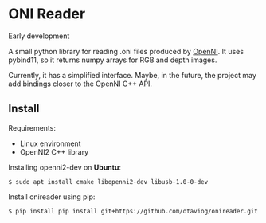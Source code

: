 # ONI Reader

Early development

A small python library for reading .oni files produced by
[OpenNI](https://github.com/occipital/openni2). It uses pybind11, so
it returns numpy arrays for RGB and depth images.

Currently, it has a simplified interface. Maybe, in the future, the
project may add bindings closer to the OpenNI C++ API.

## Install

Requirements:

* Linux environment
* OpenNI2 C++ library

Installing openni2-dev on **Ubuntu**:

```shell
$ sudo apt install cmake libopenni2-dev libusb-1.0-0-dev
```

Install onireader using pip:

```shell
$ pip install pip install git+https://github.com/otaviog/onireader.git
```
